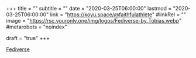 +++
title = ""
subtitle = ""
date = "2020-03-25T06:00:00"
lastmod = "2020-03-25T06:00:00"
link = "https://koyu.space/@faithfulathlete"
#linkRel = ""
image = "https://rsc.youronly.one/img/logos/Fediverse-by_Tobias.webp"
#metarobots = "noindex"

draft = "true"
+++

[Fediverse](https://koyu.space/@faithfulathlete "Fediverse")
